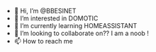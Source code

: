 - 👋 Hi, I’m @BBESINET
- 👀 I’m interested in DOMOTIC
- 🌱 I’m currently learning HOMEASSISTANT
- 💞️ I’m looking to collaborate on?? I am a noob !
- 📫 How to reach me 

<!---
BBESINET/BBESINET is a ✨ special ✨ repository because its `README.md` (this file) appears on your GitHub profile.
You can click the Preview link to take a look at your changes.
--->
